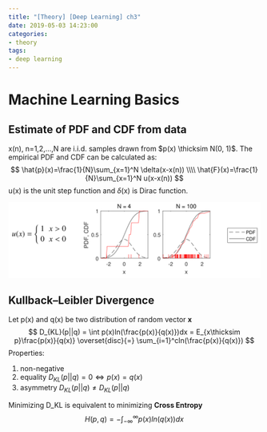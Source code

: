 ```yaml
---
title: "[Theory] [Deep Learning] ch3"
date: 2019-05-03 14:23:00
categories:
- theory
tags:
- deep learning
---
```


# Machine Learning Basics

## Estimate of PDF and CDF from data

x(n), n=1,2,...,N are i.i.d. samples drawn from $p(x) \thicksim N(0, 1)$. The empirical PDF and CDF can be calculated as:
$$
\hat{p}(x)=\frac{1}{N}\sum_{x=1}^N \delta(x-x(n))
\\\\ \hat{F}(x)=\frac{1}{N}\sum_{x=1}^N u(x-x(n))
$$
u(x) is the unit step function and $\delta$(x) is Dirac function.

![](https://github.com/dbddqy/Note/raw/master/Deep_Learning/pics/pdf_cdf_from_data.png)

## Kullback–Leibler Divergence

Let p(x) and q(x) be two distribution of random vector **x**
$$
D_{KL}(p||q) = \int p(x)ln(\frac{p(x)}{q(x)})dx = E_{x\thicksim p}\frac{p(x)}{q(x)} \overset{disc}{=} \sum_{i=1}^cln(\frac{p(x)}{q(x)})
$$
Properties:

1. non-negative
2. equality $D_{KL}(p||q)=0 \Leftrightarrow p(x)=q(x)$
3. asymmetry $D_{KL}(p||q) \ne D_{KL}(p||q)$

Minimizing D_KL is equivalent to minimizing **Cross Entropy**
$$
H(p,q)=-\int_{-\infty}^{\infty}p(x)ln(q(x))dx
$$